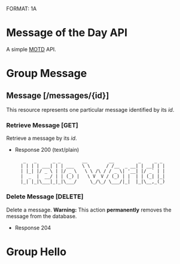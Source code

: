 FORMAT: 1A

# Message of the Day API

A simple [MOTD](http://en.wikipedia.org/wiki/Motd_(Unix)) API.

# Group Message

## Message [/messages/{id}]

This resource represents one particular message identified by its *id*.

### Retrieve Message [GET]
Retrieve a message by its *id*.

+ Response 200 (text/plain)

         _   _      _ _        __        __         _     _ _
        | | | | ___| | | ___   \ \      / /__  _ __| | __| | |
        | |_| |/ _ \ | |/ _ \   \ \ /\ / / _ \| '__| |/ _` | |
        |  _  |  __/ | | (_) |   \ V  V / (_) | |  | | (_| |_|
        |_| |_|\___|_|_|\___/     \_/\_/ \___/|_|  |_|\__,_(_)


### Delete Message [DELETE]
Delete a message. **Warning:** This action **permanently** removes the message from the database.

+ Response 204

# Group Hello

<!-- include(include.md) -->

<!-- include(subdirectory/subinclude.md) -->
